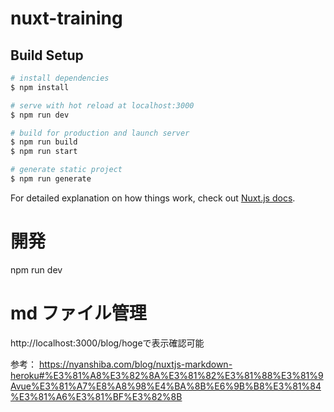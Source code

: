 # nuxt-training

## Build Setup

```bash
# install dependencies
$ npm install

# serve with hot reload at localhost:3000
$ npm run dev

# build for production and launch server
$ npm run build
$ npm run start

# generate static project
$ npm run generate
```

For detailed explanation on how things work, check out [Nuxt.js docs](https://nuxtjs.org).

# 開発

npm run dev

# md ファイル管理

http://localhost:3000/blog/hogeで表示確認可能

参考：
https://nyanshiba.com/blog/nuxtjs-markdown-heroku#%E3%81%A8%E3%82%8A%E3%81%82%E3%81%88%E3%81%9Avue%E3%81%A7%E8%A8%98%E4%BA%8B%E6%9B%B8%E3%81%84%E3%81%A6%E3%81%BF%E3%82%8B
